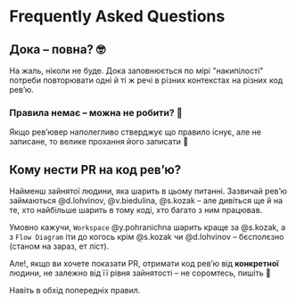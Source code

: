 
# Frequently Asked Questions

## Дока – повна? 🤓

На жаль, ніколи не буде. Дока заповнюється по мірі "накипілості" потреби повторювати
одні й ті ж речі в різних контекстах на різних код ревʼю.

### Правила немає – можна не робити? 🤩

Якщо ревʼювер наполегливо стверджує що правило існує, але не записане,
то велике прохання його записати 🙂

## Кому нести PR на код ревʼю?

Найменш зайнятої людини, яка шарить в цьому питанні.
Зазвичай ревʼю займаються @d.lohvinov, @v.biedulina, @s.kozak – але
дивіться ще й на те, хто найбільше шарить в тому коді,
хто багато з ним працював.

Умовно кажучи, `Workspace` @y.pohranichna шарить краще за @s.kozak,
а з `Flow Diagram` іти до когось крім @s.kozak чи @d.lohvinov – бєсполєзно
(станом на зараз, ет ліст).

Але!, якщо ви хочете показати PR, отримати код ревʼю від **конкретної** людини,
не залежно від її рівня зайнятості – не соромтесь, пишіть 🙂

Навіть в обхід попередніх правил.
